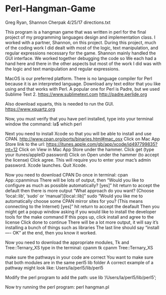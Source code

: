 # Perl-Hangman-Game
Greg Ryan, Shannon Cherpak
4/25/17
directions.txt

This program is a hangman game that was written in perl for the final project of my programming languages design and implementation class. I worked with a partner, Shannon, on this project. During this project, much of the coding work I did dealt with most of the logic, text manipulation, and regular expressions necessary for the game. Shannon mainly handled the GUI interface. We worked together debugging the code so We each had a hand here and there in the other aspects but most of the work I did was with the logic and text manipulation and regular expressions.

MacOS is our preferred platform.
There is no language compiler for Perl because it is an interpreted language. Download any text editor that you like using and that works with Perl. A popular one for Perl is Padre, but we used Sublime Text 2. 
https://www.sublimetext.com
http://padre.perlide.org

Also download xquarts, this is needed to run the GUI.
https://www.xquartz.org

Now, you must verify that you have perl installed, type into your terminal window the command: la$ which perl

Next you need to install Xcode so that you will be able to install and use CPAN.
http://www.cpan.org/ports/binaries.html#mac_osx
Click on Mac App Store link to the url:
https://itunes.apple.com/gb/app/xcode/id497799835?mt=12
Click on View in Mac App Store under the hammer.
Click get (type your itunes/appleID password)
Click on Open under the hammer (to accept the license)
Click agree. This will require you to enter your mac’s admin password.
Xcode launches. Quit Xcode.

Now you need to download CPAN
Do once in terminal: cpan App::cpanminus
There will be lots of output, then
“Would you like to configure as much as possible automatically? [yes]”
hit return to accept the default
then there is more output
“What approach do you want? (Choose ‘local::lib’, ‘sudo’ or ‘manual’)[local::lib]”
sudo
“Would you like me to automatically choose some CPAN mirror sites for you? (This means connecting to the Internet) [yes]”
hit return to accept the deafault
Then you might get a popup window asking if you would like to install the developer tools for the make command
If this pops up, click install and agree to the license
Click done to continue
There will be a lot more output, it will say it’s installing a bunch of things such as libraries
The last line should say “install —- OK” at the end, then you know it worked.

Now you need to download the appropriate modules, Tk and Tree::Ternary_XS
type in the terminal: cpanm tk
		      cpanm Tree::Ternary_XS

make sure the pathways in your code are correct
You want to make sure that both modules are in the same perl5 lib folder
A correct example of a pathway might look like:
Users/la/perl5/lib/perl5

Modify the perl program to add the path:
use lib ‘/Users/la/perl5/lib/perl5’;

Now try running the perl program:
perl hangman.pl








